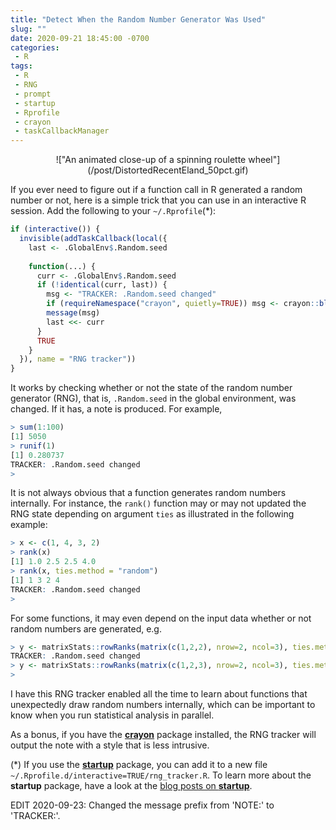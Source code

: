 ```yaml
---
title: "Detect When the Random Number Generator Was Used"
slug: ""
date: 2020-09-21 18:45:00 -0700
categories:
 - R
tags:
 - R
 - RNG
 - prompt
 - startup
 - Rprofile
 - crayon
 - taskCallbackManager
---
```


<center>
!["An animated close-up of a spinning roulette wheel"](/post/DistortedRecentEland_50pct.gif)
</center>

If you ever need to figure out if a function call in R generated a random number or not, here is a simple trick that you can use in an interactive R session.  Add the following to your `~/.Rprofile`(*):

```r
if (interactive()) {
  invisible(addTaskCallback(local({
    last <- .GlobalEnv$.Random.seed
    
    function(...) {
      curr <- .GlobalEnv$.Random.seed
      if (!identical(curr, last)) {
        msg <- "TRACKER: .Random.seed changed"
        if (requireNamespace("crayon", quietly=TRUE)) msg <- crayon::blurred(msg)
        message(msg)
        last <<- curr
      }
      TRUE
    }
  }), name = "RNG tracker"))
}
```

It works by checking whether or not the state of the random number generator (RNG), that is, `.Random.seed` in the global environment, was changed.  If it has, a note is produced.  For example,

```r
> sum(1:100)
[1] 5050
> runif(1)
[1] 0.280737
TRACKER: .Random.seed changed
> 
```

It is not always obvious that a function generates random numbers internally.  For instance, the `rank()` function may or may not updated the RNG state depending on argument `ties` as illustrated in the following example:

```r
> x <- c(1, 4, 3, 2)
> rank(x)
[1] 1.0 2.5 2.5 4.0
> rank(x, ties.method = "random")
[1] 1 3 2 4
TRACKER: .Random.seed changed
> 
```

For some functions, it may even depend on the input data whether or not random numbers are generated, e.g.

```r
> y <- matrixStats::rowRanks(matrix(c(1,2,2), nrow=2, ncol=3), ties.method = "random")
TRACKER: .Random.seed changed
> y <- matrixStats::rowRanks(matrix(c(1,2,3), nrow=2, ncol=3), ties.method = "random")
> 
```

I have this RNG tracker enabled all the time to learn about functions that unexpectedly draw random numbers internally, which can be important to know when you run statistical analysis in parallel.

As a bonus, if you have the **[crayon]** package installed, the RNG tracker will output the note with a style that is less intrusive.

(*) If you use the **[startup]** package, you can add it to a new file `~/.Rprofile.d/interactive=TRUE/rng_tracker.R`.  To learn more about the **startup** package, have a look at the [blog posts on **startup**](/tags/startup/).


EDIT 2020-09-23: Changed the message prefix from 'NOTE:' to 'TRACKER:'.


[crayon]: https://cran.r-project.org/package=crayon
[startup]: https://cran.r-project.org/package=startup
[GitHub]: https://github.com/HenrikBengtsson/future
[Twitter]: https://twitter.com/henrikbengtsson
